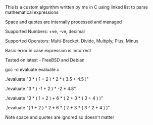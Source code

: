 This is a custom algorithm written by me in C using linked list to parse mathematical expressions

Space and quotes are internally processed and managed

Supported Numbers: +ve, -ve, decimal

Supported Operators: Multi-Bracket, Divide, Multiply, Plus, Minus

Basic error in case expression is incorrect

Tested on latest - FreeBSD and Debian

gcc -o evaluate evaluate.c


./evaluate "3 * ( 1 + 2 ) * 2 * ( 3.5 + 4.5 )"

./evaluate "3 * ( -1 + 2 ) * -2 * 4.8"

./evaluate "3 * ( 1 + 2 ) + 6 * ( 2 + 3 * ( 3 + 4 ) )"

./evaluate "( 1 + 2 ) ^ 2 + 6 * ( 2 + 3 * ( 3 ^ 2 + 4 ) )"


Note space and quotes are ignored so doesn't matter
